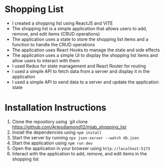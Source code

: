 # Shopping List

- I created a shopping list using ReactJS and VITE
- The shopping list is a simple application that allows users to add, remove, and edit items (CRUD operations)
- The application uses a state to store the shopping list items and a function to handle the CRUD operations
- The application uses React Hooks to manage the state and side effects
- The application uses a simple UI to display the shopping list items and allow users to interact with them
- I used Redux for state management and React Router for routing
- I used a simple API to fetch data from a server and display it in the application
- I used a simple API to send data to a server and update the application state

# Installation Instructions

1. Clone the repository using `git clone https://github.com/Ariesdiamond12/mlab_shopping_list
2. Install the dependencies using `npm install`
3. Start the server by running `npx json-server --watch db.json`
4. Start the application using `npm run dev`
5. Open the application in your browser using `http://localhost:5173`
6. Interact with the application to add, remove, and edit items in the shopping list
